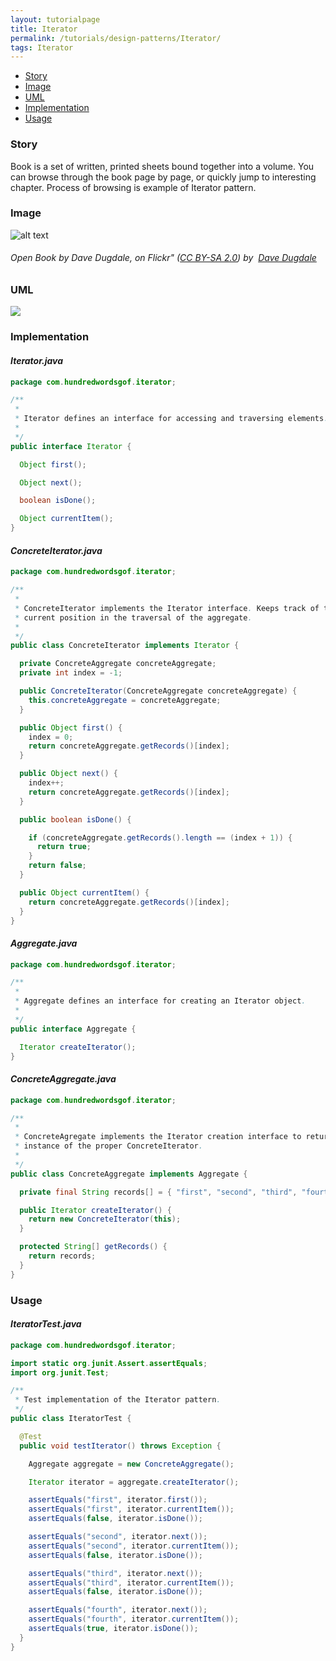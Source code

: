```yaml
---
layout: tutorialpage
title: Iterator
permalink: /tutorials/design-patterns/Iterator/
tags: Iterator
---
```


* [Story](#Story)
* [Image](#Image)
* [UML](#UML)
* [Implementation](#Implementation)
* [Usage](#Usage)


###  <a id="Story"></a>Story 

Book is a set of written, printed sheets bound together into a volume.
You can browse through the book page by page, or quickly jump to interesting chapter.
Process of browsing is example of Iterator pattern.





###  <a id="Image"></a>Image 


![alt text](http://www.design-patterns-stories.com/assets/img/image/iterator.jpg "Iterate book page by page")  
###### Open Book by Dave Dugdale, on Flickr&quot;&nbsp;(<a rel='license' href='https://creativecommons.org/licenses/by-sa/2.0/' target='_blank'>CC BY-SA 2.0</a>)&nbsp;by&nbsp; <a xmlns:cc='http://creativecommons.org/ns#' rel='cc:attributionURL' property='cc:attributionName' href='https://www.flickr.com/people/davedugdale/' target='_blank'>Dave Dugdale</a>




###  <a id="UML"></a>UML
[![](http://www.design-patterns-stories.com/assets/img/uml/iterator.png)](http://www.design-patterns-stories.com/assets/img/uml/iterator.png)

###  <a id="Implementation"></a>Implementation 

#### *Iterator.java* 
```java 
package com.hundredwordsgof.iterator;

/**
 * 
 * Iterator defines an interface for accessing and traversing elements.
 *
 */
public interface Iterator {

  Object first();

  Object next();

  boolean isDone();

  Object currentItem();
}
```

#### *ConcreteIterator.java* 
```java 
package com.hundredwordsgof.iterator;

/**
 * 
 * ConcreteIterator implements the Iterator interface. Keeps track of the
 * current position in the traversal of the aggregate.
 *
 */
public class ConcreteIterator implements Iterator {

  private ConcreteAggregate concreteAggregate;
  private int index = -1;

  public ConcreteIterator(ConcreteAggregate concreteAggregate) {
    this.concreteAggregate = concreteAggregate;
  }

  public Object first() {
    index = 0;
    return concreteAggregate.getRecords()[index];
  }

  public Object next() {
    index++;
    return concreteAggregate.getRecords()[index];
  }

  public boolean isDone() {

    if (concreteAggregate.getRecords().length == (index + 1)) {
      return true;
    }
    return false;
  }

  public Object currentItem() {
    return concreteAggregate.getRecords()[index];
  }
}
```

#### *Aggregate.java* 
```java 
package com.hundredwordsgof.iterator;

/**
 * 
 * Aggregate defines an interface for creating an Iterator object.
 *
 */
public interface Aggregate {

  Iterator createIterator();
}
```

#### *ConcreteAggregate.java* 
```java 
package com.hundredwordsgof.iterator;

/**
 * 
 * ConcreteAgregate implements the Iterator creation interface to return an
 * instance of the proper ConcreteIterator.
 *
 */
public class ConcreteAggregate implements Aggregate {

  private final String records[] = { "first", "second", "third", "fourth" };

  public Iterator createIterator() {
    return new ConcreteIterator(this);
  }

  protected String[] getRecords() {
    return records;
  }
}
```

###  <a id="Usage"></a>Usage 

#### *IteratorTest.java* 
```java 
package com.hundredwordsgof.iterator;

import static org.junit.Assert.assertEquals;
import org.junit.Test;

/**
 * Test implementation of the Iterator pattern.
 */
public class IteratorTest {

  @Test
  public void testIterator() throws Exception {

    Aggregate aggregate = new ConcreteAggregate();

    Iterator iterator = aggregate.createIterator();

    assertEquals("first", iterator.first());
    assertEquals("first", iterator.currentItem());
    assertEquals(false, iterator.isDone());

    assertEquals("second", iterator.next());
    assertEquals("second", iterator.currentItem());
    assertEquals(false, iterator.isDone());

    assertEquals("third", iterator.next());
    assertEquals("third", iterator.currentItem());
    assertEquals(false, iterator.isDone());

    assertEquals("fourth", iterator.next());
    assertEquals("fourth", iterator.currentItem());
    assertEquals(true, iterator.isDone());
  }
}
```

